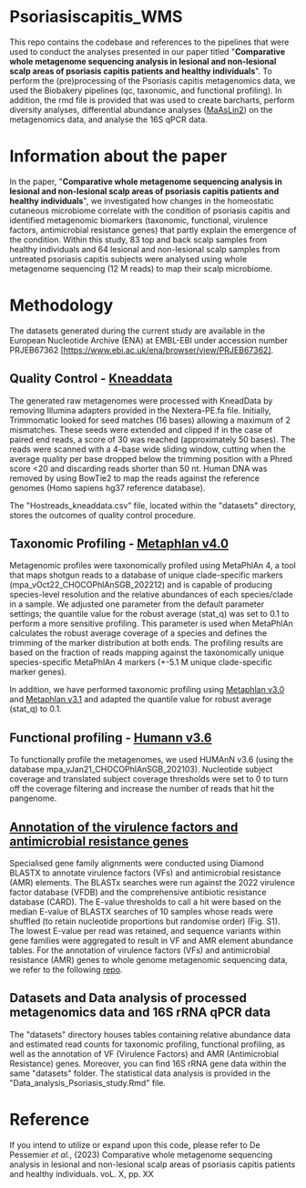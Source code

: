 # Psoriasiscapitis_WMS

This repo contains the codebase and references to the pipelines that were used to conduct the analyses presented in our paper titled "**Comparative whole metagenome sequencing analysis in lesional and non-lesional scalp areas of psoriasis capitis patients and healthy individuals**". To perform the (pre)processing of the Psoriasis capitis metagenomics data, we used the Biobakery pipelines (qc, taxonomic, and functional profiling). In addition, the rmd file is provided that was used to create barcharts, perform diversity analyses, differential abundance analyses ([MaAsLin2](https://github.com/biobakery/biobakery/wiki/maaslin2)) on the metagenomics data, and analyse the 16S qPCR data. 

# Information about the paper

In the paper, "**Comparative whole metagenome sequencing analysis in lesional and non-lesional scalp areas of psoriasis capitis patients and healthy individuals**", we investigated how changes in the homeostatic cutaneous microbiome correlate with the condition of psoriasis capitis and identified metagenomic biomarkers (taxonomic, functional, virulence factors, antimicrobial resistance genes) that partly explain the emergence of the condition. Within this study, 83 top and back scalp samples from healthy individuals and 64 lesional and non-lesional scalp samples from untreated psoriasis capitis subjects were analysed using whole metagenome sequencing (12 M reads) to map their scalp microbiome.



# Methodology
The datasets generated during the current study are available in the European Nucleotide Archive (ENA) at EMBL-EBI under accession number PRJEB67362 [https://www.ebi.ac.uk/ena/browser/view/PRJEB67362]. 
## Quality Control - [Kneaddata](https://github.com/biobakery/kneaddata)
The generated raw metagenomes were processed with KneadData by removing Illumina adapters provided in the Nextera-PE.fa file. Initially, Trimmomatic looked for seed matches (16 bases) allowing a maximum of 2 mismatches. These seeds were extended and clipped if in the case of paired end reads, a score of 30 was reached (approximately 50 bases). The reads were scanned with a 4-base wide sliding window, cutting when the average quality per base dropped below the trimming position with a Phred score <20 and discarding reads shorter than 50 nt. Human DNA was removed by using BowTie2 to map the reads against the reference genomes (Homo sapiens hg37 reference database). 

The "Hostreads_kneaddata.csv" file, located within the "datasets" directory, stores the outcomes of quality control procedure.

## Taxonomic Profiling - [Metaphlan v4.0](https://github.com/biobakery/MetaPhlAn/wiki/MetaPhlAn-4)
Metagenomic profiles were taxonomically profiled using MetaPhlAn 4, a tool that maps shotgun reads to a database of unique clade-specific markers (mpa_vOct22_CHOCOPhlAnSGB_202212) and is capable of producing species-level resolution and the relative abundances of each species/clade in a sample. We adjusted one parameter from the default parameter settings; the quantile value for the robust average (stat_q) was set to 0.1 to perform a more sensitive profiling. This parameter is used when MetaPhlAn calculates the robust average coverage of a species and defines the trimming of the marker distribution at both ends. The profiling results are based on the fraction of reads mapping against the taxonomically unique species-specific MetaPhlAn 4 markers (+-5.1 M unique clade-specific marker genes). 

In addition, we have performed taxonomic profiling using [Metaphlan v3.0](https://github.com/biobakery/biobakery/wiki/metaphlan3) and [Metaphlan v3.1](https://github.com/biobakery/biobakery/wiki/metaphlan3) and adapted the quantile value for robust average (stat_q) to 0.1. 


## Functional profiling - [Humann v3.6](https://github.com/biobakery/biobakery/wiki/humann3)
To functionally profile the metagenomes, we used HUMAnN v3.6 (using the database mpa_vJan21_CHOCOPhlAnSGB_202103). Nucleotide subject coverage and translated subject coverage thresholds were set to 0 to turn off the coverage filtering and increase the number of reads that hit the pangenome. 

## [Annotation of the virulence factors and antimicrobial resistance genes](https://github.com/stefftaelman/metagenomics-functional-annotation/tree/main)
Specialised gene family alignments were conducted using Diamond BLASTX to annotate virulence factors (VFs) and antimicrobial resistance (AMR) elements. The BLASTx searches were run against the 2022 virulence factor database (VFDB) and the comprehensive antibiotic resistance database (CARD). The E-value thresholds to call a hit were based on the median E-value of BLASTX searches of 10 samples whose reads were shuffled (to retain nucleotide proportions but randomise order) (Fig. S1). The lowest E-value per read was retained, and sequence variants within gene families were aggregated to result in VF and AMR element abundance tables.
For the annotation of virulence factors (VFs) and antimicrobial resistance (AMR) genes to whole genome metagenomic sequencing data, we refer to the following [repo](https://github.com/stefftaelman/metagenomics-functional-annotation.git).

## Datasets and Data analysis of processed metagenomics data and 16S rRNA qPCR data
The "datasets" directory houses tables containing relative abundance data and estimated read counts for taxonomic profiling, functional profiling, as well as the annotation of VF (Virulence Factors) and AMR (Antimicrobial Resistance) genes. Moreover, you can find 16S rRNA gene data within the same "datasets" folder. The statistical data analysis is provided in the "Data_analysis_Psoriasis_study.Rmd" file.

# Reference

If you intend to utilize or expand upon this code, please refer to De Pessemier _et al._, (2023) Comparative whole metagenome sequencing analysis in lesional and non-lesional scalp areas of psoriasis capitis patients and healthy individuals. voL. X, pp. XX
